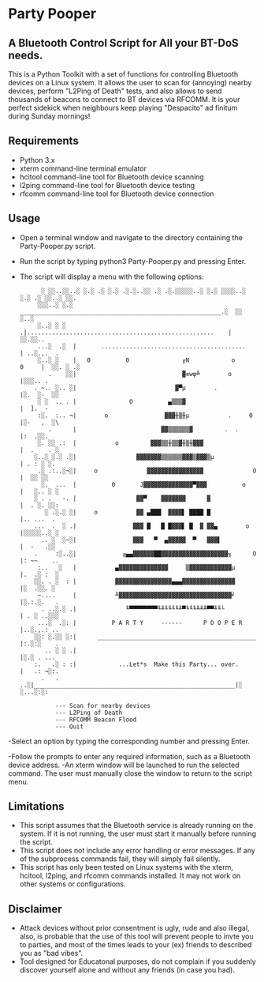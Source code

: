 # Party Pooper
## A Bluetooth Control Script for All your BT-DoS needs.

This is a Python Toolkit with a set of functions for controlling Bluetooth devices on a Linux system. 
It allows the user to scan for (annoying) nearby devices, perform "L2Ping of Death" tests, 
and also allows to send thousands of beacons to connect to BT devices via RFCOMM. 
It is your perfect sidekick when neighbours keep playing "Despacito" ad finitum during Sunday mornings!

## Requirements

- Python 3.x
- xterm command-line terminal emulator
- hcitool command-line tool for Bluetooth device scanning
- l2ping command-line tool for Bluetooth device testing
- rfcomm command-line tool for Bluetooth device connection

## Usage

- Open a terminal window and navigate to the directory containing the Party-Pooper.py script.
- Run the script by typing python3 Party-Pooper.py and pressing Enter.
- The script will display a menu with the following options:


                
   	        ░ ░░..░░..░ ░.░ .░ ░.░ .░.░..░░ .░ .░.░░░░░..░ ░.░ ░░░░..░ ░.░ .░ ░░..░ ░░.
		   ░░░..░ ░.░ _________________________________________________________.░  ░░ ░..░ 
		   ░..░ ░ ░ .|.....................................................    | ░░.░░..   
		   ...░  .░  |       .........................................         | ..░.,.  . 
		   ░..░ ░    |   0          0               ╓N            o      0     |  ░░. ░ .░ 
		      .    ░░|                              ▓≡wφ╩        o             |░░░.. .    
		  . ~.. ░.. ░|                            ▓▀µ        .                 |░.  ░-  ░░ 
		   ░ ░  .. . |               O          ▄▒▒▒▓                          |  ].  -    
		   :░.  :.. ¬|        o                ▓▓▓╫▒╫µ           .     0       |░-   ,  ░\ 
		      .      |                        ▓▓▒▒▒▒▒▒▓         .  .           |:  .░░.    
		   ░. ░░ .:  |           o         ▓▓▓▒▒╫▒▒▓╫▒╫▓▓▓                     |  .    . ░ 
		  ░..░ ░.░ .░|                 ▓▓▓▓▓▓▓▒▒▒▒▒▒▓▓▓▒▓▓▓▒µ                  | . : ░ ░.  
		   .░ .:..░¬░|     o              ▓▓▓▓▓▓▓▓▓▓▓▓▓▓▓▓              O      |  ░░ ░░    
		    ░.  ...  |          0       J▓▓▓▓▓▓▓▓▓▓▓▓▓▓▀▓▓▓          o         |   ░.. ░ ░ 
		  ░ . .   -. |                 ▓▓▀    ▓▓▓▓▓▓▓      ▓                   |  . ░. ░░: 
		     ░ .░.░ ░|     o           ▓▓ ▄███  ▓▓▓▓▌ ████ █                   |.. ...  .  
		  ...  .  ░ .|                ▓▓▓ █   █ █▓▓▓▌ █  ▓ ▓▓▄        o        |░░░░░..░ ░ 
		    .. ░  ░~░|                ▓▓▓   ▀  ▄▓▓▓▓▓  ▀   ▓▓▓▌                |  -   .░░  
		  .     :░..░|             ╓▄▄▓▓▓▓▓▓██▓▓▓▓▓▓▓▓▓▓▓▓▓▓▓▓▓▓▓╖      O      |: ~~    .. 
		   :..   ░   |           ▄▓▓▓▓▓▓▓▓▓▓▓▓▓▓     ▒▓▓▓▓▓▓▓▓▓▓▓▓µ            |.  .░ :  ░ 
		  ░░. . ░  : |           ▓▓▓▓▓▓▓▓▓▓▓▓▓▓▓▓▄▄▄▓▓▓▓▓▓▓▓▓▓▓▓▓▓▓            |░  .░░. ░  
		   ~....     |           ╨▓▓▓▓▓▓▓▓▓▓▓▓▓▓▓▓▓▓▓▓▓▓▓▓▓▓▓▓▓▓▓▓╛            |░.:.░.   . 
		    . ..░.░ .|              ╙▀▀▀▀▀▀▀▀╙╨╙╙╙╙╨▀╙╙╙╨╨╨▀▀╨╙└               | . ░ ..░░░ 
		   ...░  .░: |          P A R T Y     ------      P O O P E R          |..░.,.: .. 
		  ░░: ░.░░ ░:|      _____________________________________________      |:.░:░    . 
		     .. ░ ░ .|                                                         |░.░ . ...  
		  :.   .░ : :|            ...Let*s  Make this Party... over.           |   .: ¬░:. 
		    .   . ..░|_________________________________________________________|░ ░...░:░: 
    
				--- Scan for nearby devices
				--- L2Ping of Death
				--- RFCOMM Beacon Flood
				--- Quit

-Select an option by typing the corresponding number and pressing Enter.

-Follow the prompts to enter any required information, such as a Bluetooth device address.
-An xterm window will be launched to run the selected command. The user must manually close the window to return to the script menu.

## Limitations

- This script assumes that the Bluetooth service is already running on the system. If it is not running, the user must start it manually before running the script.
- This script does not include any error handling or error messages. If any of the subprocess commands fail, they will simply fail silently.
- This script has only been tested on Linux systems with the xterm, hcitool, l2ping, and rfcomm commands installed. It may not work on other systems or configurations.

## Disclaimer
- Attack devices without prior consentment is ugly, rude and also illegal, also, is probable that the use of this tool will prevent people to invte you to parties, 
  and most of the times leads to your (ex) friends to described you as "bad vibes".
- Tool designed for Educatonal purposes, do not complain if you suddenly discover yourself alone and without any friends (in case you had).

